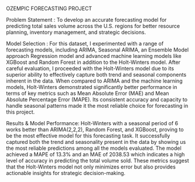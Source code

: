 OZEMPIC FORECASTING PROJECT

Problem Statement : To develop an accurate forecasting model for predicting total sales volume across the U.S. regions for better resource planning, inventory management, and strategic decisions.

Model Selection : For this dataset, I experimented with a range of forecasting models, including ARIMA, Seasonal ARIMA, an Ensemble Model approach Regression model and advanced machine learning models like XGBoost and Random Forest in addition to the Holt-Winters model. 
After careful evaluation, I proceeded with the Holt-Winters model due to its superior ability to effectively capture both trend and seasonal components inherent in the data. 
When compared to ARIMA and the machine learning models, Holt-Winters demonstrated significantly better performance in terms of key metrics such as Mean Absolute Error (MAE) and Mean Absolute Percentage Error (MAPE). 
Its consistent accuracy and capacity to handle seasonal patterns made it the most reliable choice for forecasting in this project.

Results & Model Performance: Holt-Winters with a seasonal period of 6 works better than ARIMA(2,2,2), Random Forest, and XGBoost, proving to be the most effective model for this forecasting task. 
It successfully captured both the trend and seasonality present in the data by showing us the most reliable predictions among all the models evaluated. 
The model achieved a MAPE of 13.3% and an MAE of 2038.53 which indicates a high level of accuracy in predicting the total volume sold. 
These metrics suggest that the Holt-Winters model not only minimizes error but also provides actionable insights for strategic decision-making. 




